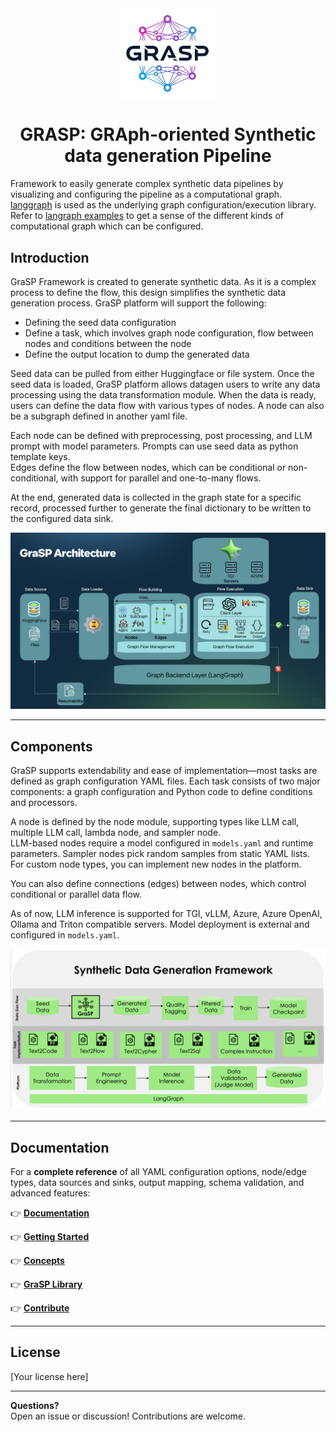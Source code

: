 <div align="center">
  <img width=30% src="https://raw.githubusercontent.com/ServiceNow/GraSP/refs/heads/main/docs/resources/images/grasp_logo.png">

  <h1>GRASP: GRAph-oriented Synthetic data generation Pipeline</h1>
</div>


Framework to easily generate complex synthetic data pipelines by visualizing and configuring the pipeline as a
computational graph. [langgraph](https://python.langchain.com/docs/langgraph/) is used as the underlying graph
configuration/execution library. Refer
to [langraph examples](https://github.com/langchain-ai/langgraph/tree/main/examples) to get a sense of the different
kinds of computational graph which can be configured.
<br>
<be>

## Introduction

GraSP Framework is created to generate synthetic data. As it is a complex process to define the flow, this design simplifies the synthetic data generation process. GraSP platform will support the following:
- Defining the seed data configuration
- Define a task, which involves graph node configuration, flow between nodes and conditions between the node
- Define the output location to dump the generated data

Seed data can be pulled from either Huggingface or file system. Once the seed data is loaded, GraSP platform allows datagen users to write any data processing using the data transformation module. When the data is ready, users can define the data flow with various types of nodes. A node can also be a subgraph defined in another yaml file.

Each node can be defined with preprocessing, post processing, and LLM prompt with model parameters. Prompts can use seed data as python template keys.  
Edges define the flow between nodes, which can be conditional or non-conditional, with support for parallel and one-to-many flows.

At the end, generated data is collected in the graph state for a specific record, processed further to generate the final dictionary to be written to the configured data sink.

![GraspFramework](https://raw.githubusercontent.com/ServiceNow/GraSP/refs/heads/main/docs/resources/images/grasp_architecture.png)

---

## Components

GraSP supports extendability and ease of implementation—most tasks are defined as graph configuration YAML files. Each task consists of two major components: a graph configuration and Python code to define conditions and processors.

A node is defined by the node module, supporting types like LLM call, multiple LLM call, lambda node, and sampler node.  
LLM-based nodes require a model configured in `models.yaml` and runtime parameters. Sampler nodes pick random samples from static YAML lists. For custom node types, you can implement new nodes in the platform.

You can also define connections (edges) between nodes, which control conditional or parallel data flow.

As of now, LLM inference is supported for TGI, vLLM, Azure, Azure OpenAI, Ollama and Triton compatible servers. Model deployment is external and configured in `models.yaml`.

![GraspComponents](https://raw.githubusercontent.com/ServiceNow/GraSP/refs/heads/main/docs/resources/images/grasp_usecase2framework.png)

---


## Documentation

For a **complete reference** of all YAML configuration options, node/edge types, data sources and sinks, output mapping, schema validation, and advanced features:

👉 **[Documentation](https://github.com/ServiceNow/GraSP/blob/main/docs/installation.md)**

👉 **[Getting Started](https://github.com/ServiceNow/GraSP/tree/main/docs/getting_started)**

👉 **[Concepts](https://github.com/ServiceNow/GraSP/tree/main/docs/concepts)**

👉 **[GraSP Library](https://github.com/ServiceNow/GraSP/blob/main/docs/grasp_library.md)**

👉 **[Contribute](https://github.com/ServiceNow/GraSP/blob/main/docs/development.md)**

---

## License

[Your license here]

---

**Questions?**  
Open an issue or discussion! Contributions are welcome.
